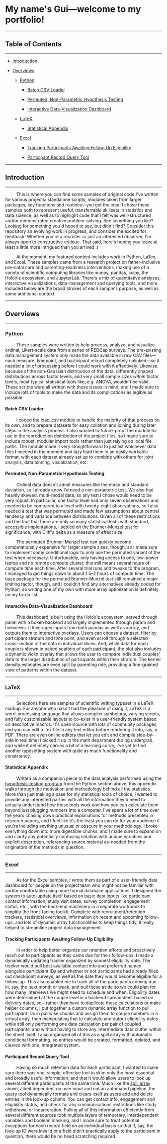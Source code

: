 # My name's Gui—welcome to my portfolio!

___

## Table of Contents

___

- [Introduction](https://github.com/galguibra/galguibra/blob/main/README.md#introduction)

- [Overviews](https://github.com/galguibra/galguibra/blob/main/README.md#overviews)

    - [Python](https://github.com/galguibra/galguibra/blob/main/README.md#python)
 
        - [Batch CSV Loader](https://github.com/galguibra/galguibra/blob/main/README.md#batch-csv-loader)
     
        - [Permuted, Non-Parametric Hypothesis Testing](https://github.com/galguibra/galguibra/blob/main/README.md#permuted-non-parametric-hypothesis-testing)
     
        - [Interactive Data-Visualization Dashboard](https://github.com/galguibra/galguibra/blob/main/README.md#interactive-data-visualization-dashboard)
     
    - [LaTeX](https://github.com/galguibra/galguibra/blob/main/README.md#latex)
 
        - [Statistical Appendix](https://github.com/galguibra/galguibra/blob/main/README.md#statistical-appendix)

    - [Excel](https://github.com/galguibra/galguibra/blob/main/README.md#excel)
 
        - [Tracking Participants Awaiting Follow-Up Eligibility](https://github.com/galguibra/galguibra/blob/main/README.md#tracking-participants-awaiting-follow-up-eligibility)
     
        - [Participant Record Query Tool](https://github.com/galguibra/galguibra/blob/main/README.md#participant-record-query-tool)

___

## Introduction

___

&emsp; &emsp; This is where you can find some samples of original code I've written for various projects: standalone scripts, modules taken from larger packages, key functions and routines—you 
get the idea. I chose these samples both to represent useful, transferrable skillsets in statistics and data science, as well as to highlight code that I felt was well-structured and/or 
demonstrated creative problem-solving. See something you like? Looking for something you'd hoped to see, but didn't find? Consider this repository an evolving work in progress, and consider me 
excited for feedback! Whether you're a recruiter or just an interested observer, I'm always open to constructive critique. That said, here's hoping you leave at least a little more intrigued 
than you arrived :)

&emsp; &emsp; At the moment, my featured content includes work in Python, LaTex, and Excel. These samples came from a research project on father-inclusive pre-natal care and parenting-readiness 
interventions, making use of a variety of scientific computing libraries like numpy, pandas, scipy, the HoloViz ecosystem, and JupyterLab. There's a mix of quantitative analyses, interactive 
vizualizations, data-management and querying tools, and more. Included below are the broad strokes of each sample's purpose, as well as some additional context.

___

## Overviews

___

### Python

&emsp; &emsp; These samples were written to help process, analyze, and visualize ordinal, Likert-scale data from a series of REDCap surveys. The pre-existing data management system only made the 
data available in raw CSV files—each measure, timepoint, and participant record completely unlinked—so it needed a lot of processing before I could work with it effectively. Likewise, because of 
the non-Gaussian distribution of the data, differently shaped distributions across factor levels, and very small sample sizes *within* factor levels, most typical statistical tools like, e.g. 
ANOVA, wouldn't be valid. These scripts were all written with these issues in mind, and I made sure to include lots of tools to make the data and its complications as legible as possible.



#### Batch CSV Loader

&emsp; &emsp; I coded the load_csv module to handle the majority of that process on its own, and to prepare datasets for easy collation and joining during later steps in the analysis process. I 
also wanted to future-proof the module for use in the reproduction distribution of the project files, so I made sure to include robust, modular import tools rather than just relying on local 
file paths. The module made it very straightforward to just list whichever data files I needed in the moment and lazy load them in an easily workable format, with each dataset already set up to 
combine with others for joint analysis, data binning, visualization, etc.


#### Permuted, Non-Parametric Hypothesis Testing

&emsp; &emsp; Ordinal data doesn't admit measures like the mean and standard deviation, so I already knew I'd need a non-parametric test. We also had heavily skewed, multi-modal data, so any 
test I chose would need to be very robust. In particular, one factor level had only seven observations and needed to be compared to a level with twenty-eight observations, so I also needed a 
test that was permuted and made few assumptions about central tendency and variance between distributions. Given all of these restrictions and the fact that there are only so many statistical 
tests with standard, accessible implentations, I settled on the Brunner-Munzel test for significance, with Cliff's delta as a measure of effect size. 

&emsp; &emsp; The permuted Brunner-Munzel test can quickly become computationally expensive for larger sample sizes, though, so I made sure to implement some conditional logic to only use the 
permuted variant of the test when necessary. Unfortunately, only having access to one, low-power laptop and no remote compute cluster, this still meant several hours of compute time each time. 
After several trial runs and tweaks to the program, I managed to get things down to about 1.5–2 hours of compute time. The base package for the permuted Brunner-Munzel test still remained a 
major limiting factor, though, and I couldn't find any alternatives already coded for Python, so writing one of my own with more array optimization is definitely on my to-do list.


#### Interactive Data-Visualization Dashboard

&emsp; &emsp; This dashboard is built using the HoloViz ecosystem, served through panel with a bokeh backend and largely implemented through param and holoviews. It leverages inputs from both pandas as well as
xarray, and outputs them to interactive overlays. Users can choose a dataset, filter by participant stratum and time point, and even scroll through a selected cross-section of the data in individual slices.
And, while data for each couple is shown in paired scatters of each participant, the plot also includes a dynamic violin overlay that allows the user to compare individual couples' data to the larger distribution
of participants within their stratum. The kernel density estimates are even split by parenting role, providing a fine-grained view of patterns within the dataset.

___

### LaTeX

___

&emsp; &emsp; Selections here are samples of scientific writing typeset in a LaTeX markup. For anyone who hasn't had the pleasure of using it, LaTeX is a word-processing language that allows
complex symbology, varying scripts, and fully customizable layouts to co-exist in a user-friendly system based on descriptive macros. It's open-source with lots of community packages, and you can edit
a .tex file in any text editor before rendering it into, say, a PDF. There are even online editors that let you edit and compile side-by-side in real time! I picked it up in the math department during undergrad,
and while it definitely carries a bit of a learning curve, I've yet to find another typesetting system with quite as much functionality and consistency.



#### Statistical Appendix

&emsp; &emsp; Written as a companion piece to the data analysis performed using the [hypothesis-testing program](https://github.com/galguibra/galguibra/blob/main/README.md#permuted-non-parametric-hypothesis-testing)
from the Python section above, this appendix walks through the motivation and methodology behind all the statistics. More than just making a case for my statistical tools of choice, I wanted to provide any interested parties
with all the information they'd need to actually understand how these tools work and how you can calculate them beyond just plugging numbers into a computer. I've spent a lot of time over the years chasing down
practical explanations for methods presented in research papers, and I feel like it's the least you can do for your audience if you're including anything unusual or obscure in your methodology. I broke everything
down into more digestible chunks, and I made sure to expand on and clarify any potentially confusing notation with unique variables and explicit description, referencing source material as-needed from the originators
of the methods in question.

___

### Excel

___

&emsp; &emsp; As for the Excel samples, I wrote them as part of a user-friendly data dashboard for people on the project team who might not be familiar with and/or comfortable using more formal 
database applications. I designed the system to auto-update itself based on basic data inputs like participant contact information, study visit dates, survey completion, engagement status, etc., 
with the back-end machinery in a separate workbook to simplify the front-facing toolkit. Complete with recruitment/retention trackers, statistical overviews, information on recent and upcoming 
follow-ups, and lots of dynamic array functionalities to keep things tidy, it really helped to streamline project data management.



#### Tracking Participants Awaiting Follow-Up Eligibility

&emsp; &emsp; In order to help better organize our retention efforts and proactively reach out to participants as they came due for their follow-ups, I made a dynamically updating tracker organized by soonest
eligibility date. The tracker would pull best available contact info and preferred names alongside participant IDs and whether or not participants had already filled out checkpoint surveys, as well as the date
they would become eligible for a follow-up. This also enabled me to track all of the partcipants coming due in, say, the next month or week, and pull those aside so we could plan for how many interviews we might
need to schedule and when. Eligibility dates were determined at the couple level in a backend spreadsheet based on delivery dates, so—rather than have to duplicate these calculations or make helper columns, I
put together a custom dynamic array function to pull participant IDs in pairwise chunks and assign them to couple numbers in a virtual array, then manipulating that to calculate and output eligibility dates
while still only performing one date calculation per pair of coupled participants, and without having to store any intermediate data clutter within the sheet itself. I also organized all of this as a spill array
with automatic conditional formatting, so entries would be created, formatted, deleted, and cleared with one, integrated system.


#### Participant Record Query Tool

&emsp; &emsp; Having so much retention data for each participant, I wanted to make sure there was one, simple, effective tool to skim only the most essential and broadly useful information, and that it would allow
users to look up several different participants at the same time. Much like the [spill array](https://github.com/galguibra/galguibra/blob/main/README.md#tracking-participants-awaiting-follow-up-eligibility) above,
albeit dependent on user input and not an automated pipeline, the query tool dynamically formats and clears itself as users add and delete entries in the look-up column. You can get contact info, engagement and
eligibility status, and check for any communications restrictions like study withdrawal or incarceration. Pulling all of this information efficiently from several different sources took multiple layers of temporary,
interdependent variables and boolean masking, and I made sure to treat potential exceptions for each record field on an individual basis so that if, say, the look-up ID were invalid or a field didn't practically
apply to the participant in question, there would be no head scratching required.
